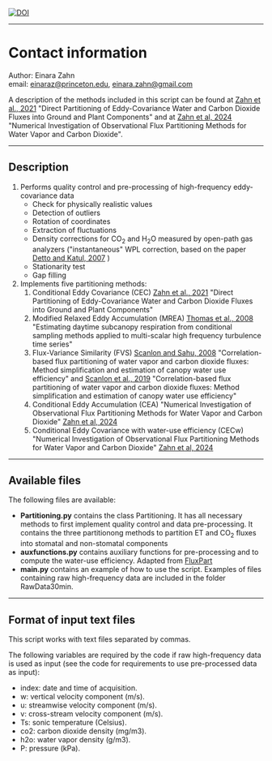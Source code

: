 
[![DOI](https://zenodo.org/badge/441544177.svg)](https://zenodo.org/badge/latestdoi/441544177)

---
# Contact information 

Author: Einara Zahn\
email: einaraz@princeton.edu, einara.zahn@gmail.com

A description of the methods included in this script can be found at [Zahn et al., 2021](https://www.sciencedirect.com/science/article/pii/S0168192321004767?via%3Dihub) "Direct Partitioning of Eddy-Covariance Water and Carbon Dioxide Fluxes into Ground and Plant Components" and at [Zahn et al, 2024]([https://essopenarchive.org/users/742639/articles/714890-numerical-investigation-of-observational-flux-partitioning-methods-for-water-vapor-and-carbon-dioxide](https://agupubs.onlinelibrary.wiley.com/doi/full/10.1029/2024JG008025)) "Numerical Investigation of Observational Flux Partitioning Methods for Water Vapor and Carbon Dioxide".



---
## Description

1. Performs quality control and pre-processing of high-frequency eddy-covariance data
   - Check for physically realistic values
   - Detection of outliers
   - Rotation of coordinates
   - Extraction of fluctuations
   - Density corrections for CO<sub>2</sub> and H<sub>2</sub>O measured by open-path gas analyzers ("instantaneous" WPL correction, based on the paper 
                <a href="https://link.springer.com/article/10.1007%2Fs10546-006-9105-1">Detto and Katul, 2007</a> )
   - Stationarity test
   - Gap filling
2. Implements five partitioning methods:
    1. Conditional Eddy Covariance (CEC)
         [Zahn et al., 2021](https://www.sciencedirect.com/science/article/pii/S0168192321004767?via%3Dihub) "Direct Partitioning of Eddy-Covariance Water and Carbon Dioxide Fluxes into Ground and Plant Components"            
    2.  Modified Relaxed Eddy Accumulation (MREA)
          [Thomas et al., 2008](https://www.sciencedirect.com/science/article/pii/S0168192308000737)
            "Estimating daytime subcanopy respiration from conditional sampling methods 
            applied to multi-scalar high frequency turbulence time series"
    3. Flux-Variance Similarity (FVS)
          [Scanlon and Sahu, 2008](https://agupubs.onlinelibrary.wiley.com/doi/full/10.1029/2008WR006932)
            "Correlation-based flux partitioning of water vapor and carbon dioxide fluxes: 
            Method simplification and estimation of canopy water use efficiency" and 
          [Scanlon et al., 2019](https://www.sciencedirect.com/science/article/pii/S016819231930348X?via%3Dihub)
            "Correlation-based flux partitioning of water vapor and carbon dioxide fluxes: 
            Method simplification and estimation of canopy water use efficiency"
    4. Conditional Eddy Accumulation (CEA)
       "Numerical Investigation of Observational Flux Partitioning Methods for Water Vapor and Carbon Dioxide" [Zahn et al, 2024]([https://essopenarchive.org/users/742639/articles/714890-numerical-investigation-of-observational-flux-partitioning-methods-for-water-vapor-and-carbon-dioxide](https://agupubs.onlinelibrary.wiley.com/doi/full/10.1029/2024JG008025))
    6. Conditional Eddy Covariance with water-use efficiency (CECw)
       "Numerical Investigation of Observational Flux Partitioning Methods for Water Vapor and Carbon Dioxide" [Zahn et al, 2024]([https://essopenarchive.org/users/742639/articles/714890-numerical-investigation-of-observational-flux-partitioning-methods-for-water-vapor-and-carbon-dioxide](https://agupubs.onlinelibrary.wiley.com/doi/full/10.1029/2024JG008025))
---
## Available files 

The following files are available:

  - **Partitioning.py** contains the class Partitioning. It has all necessary methods to first implement quality control and data pre-processing. It contains the three partitionong methods to partition ET and CO<sub>2</sub> fluxes into stomatal and non-stomatal components
  - **auxfunctions.py** contains auxiliary functions for pre-processing and to compute the water-use efficiency. Adapted from <a href="https://github.com/usda-ars-ussl/fluxpart">FluxPart</a>
  - **main.py** contains an example of how to use the script. Examples of files containing raw high-frequency data are included in the folder RawData30min.

---
## Format of input text files 

This script works with text files separated by commas.

The following variables are required by the code if raw high-frequency data is used as input (see the code for requirements to use pre-processed data as input):
  - index: date and time of acquisition.
  - w:  vertical velocity component (m/s).
  - u:  streamwise velocity component (m/s).
  - v:  cross-stream velocity component (m/s).
  - Ts:  sonic temperature (Celsius).
  - co2: carbon dioxide density (mg/m3).
  - h2o: water vapor density (g/m3).
  - P: pressure (kPa).

